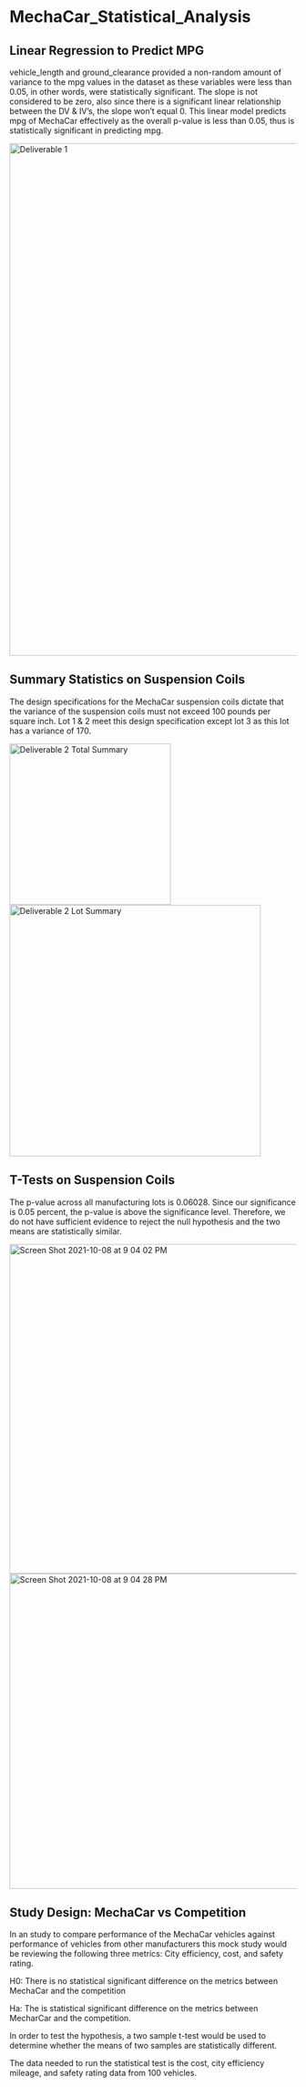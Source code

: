 # MechaCar_Statistical_Analysis
## Linear Regression to Predict MPG
vehicle_length and ground_clearance provided a non-random amount of variance to the mpg values in the dataset as these variables were less than 0.05, in other words, were statistically significant. The slope is not considered to be zero, also since there is a significant linear relationship between the DV & IV’s, the slope won’t equal 0. This linear model predicts mpg of MechaCar effectively as the overall p-value is less than 0.05, thus is statistically significant in predicting mpg.

<img width="899" alt="Deliverable 1" src="https://user-images.githubusercontent.com/86024512/136638302-f202a004-a0de-47a8-b5d9-cf270884c32f.png">

## Summary Statistics on Suspension Coils
The design specifications for the MechaCar suspension coils dictate that the variance of the suspension coils must not exceed 100 pounds per square inch. Lot 1 & 2 meet this design specification except lot 3 as this lot has a variance of 170.

<img width="283" alt="Deliverable 2 Total Summary" src="https://user-images.githubusercontent.com/86024512/136638321-a1e9f664-56aa-43ad-a8a7-1d5b2f4aeb05.png">

<img width="441" alt="Deliverable 2 Lot Summary" src="https://user-images.githubusercontent.com/86024512/136638313-a1b6a92c-9df0-4609-a441-f9f98119a46c.png">

## T-Tests on Suspension Coils
The p-value across all manufacturing lots is 0.06028. Since our significance is 0.05 percent, the p-value is above the significance level. Therefore, we do not have sufficient evidence to reject the null hypothesis and the two means are statistically similar.

<img width="578" alt="Screen Shot 2021-10-08 at 9 04 02 PM" src="https://user-images.githubusercontent.com/86024512/136638438-29886d67-16c3-431a-851f-c48694438a9f.png">
<img width="553" alt="Screen Shot 2021-10-08 at 9 04 28 PM" src="https://user-images.githubusercontent.com/86024512/136638441-054ef0d0-bd88-4504-8b5f-213dc691b0e3.png">

## Study Design: MechaCar vs Competition
In an study to compare performance of the MechaCar vehicles against performance of vehicles from other manufacturers this mock study would be reviewing the following three metrics: 
City efficiency, cost, and safety rating.

H0: There is no statistical significant difference on the metrics between MechaCar and the competition

Ha: The is statistical significant difference on the metrics between MecharCar and the competition.

In order to test the hypothesis, a two sample t-test would be used to determine whether the means of two samples are statistically different.

The data needed to run the statistical test is the cost, city efficiency mileage, and safety rating data from 100 vehicles.
